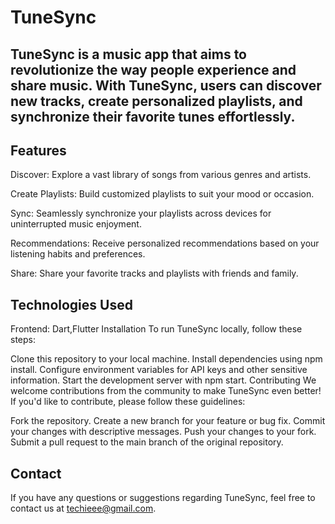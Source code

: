 # TuneSync
## TuneSync is a music app that aims to revolutionize the way people experience and share music. With TuneSync, users can discover new tracks, create personalized playlists, and synchronize their favorite tunes effortlessly.

## Features
Discover: Explore a vast library of songs from various genres and artists.

Create Playlists: Build customized playlists to suit your mood or occasion.

Sync: Seamlessly synchronize your playlists across devices for uninterrupted music enjoyment.

Recommendations: Receive personalized recommendations based on your listening habits and preferences.

Share: Share your favorite tracks and playlists with friends and family.

## Technologies Used
Frontend: Dart,Flutter
Installation
To run TuneSync locally, follow these steps:

Clone this repository to your local machine.
Install dependencies using npm install.
Configure environment variables for API keys and other sensitive information.
Start the development server with npm start.
Contributing
We welcome contributions from the community to make TuneSync even better! If you'd like to contribute, please follow these guidelines:

Fork the repository.
Create a new branch for your feature or bug fix.
Commit your changes with descriptive messages.
Push your changes to your fork.
Submit a pull request to the main branch of the original repository.


## Contact
If you have any questions or suggestions regarding TuneSync, feel free to contact us at techieee@gmail.com.
